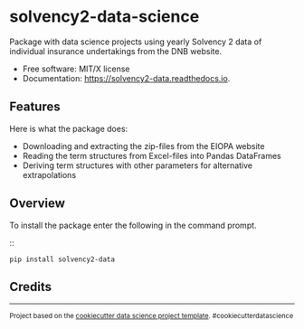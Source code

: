 solvency2-data-science
==============================

Package with data science projects using yearly Solvency 2 data of individual insurance undertakings from the DNB website. 

* Free software: MIT/X license
* Documentation: https://solvency2-data.readthedocs.io.

Features
--------

Here is what the package does:

- Downloading and extracting the zip-files from the EIOPA website
- Reading the term structures from Excel-files into Pandas DataFrames
- Deriving term structures with other parameters for alternative extrapolations


Overview
--------

To install the package enter the following in the command prompt.

::

    pip install solvency2-data
    

Credits
-------


--------

<p><small>Project based on the <a target="_blank" href="https://drivendata.github.io/cookiecutter-data-science/">cookiecutter data science project template</a>. #cookiecutterdatascience</small></p>
